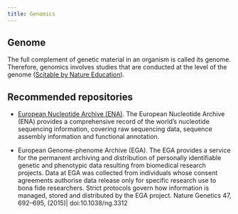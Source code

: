 ```yaml
---
title: Genomics
---
```


## Genome
The full complement of genetic material in an organism is called its genome. Therefore, genomics involves studies that are conducted at the level of the genome ([Scitable by Nature Education](https://www.nature.com/scitable/definition/genomics-126/)).

## Recommended repositories
* [European Nucleotide Archive (ENA)](ena).
The European Nucleotide Archive (ENA) provides a comprehensive record of the world’s nucleotide sequencing information, covering raw sequencing data, sequence assembly information and functional annotation.

* European Genome-phenome Archive (EGA).
  The EGA provides a service for the permanent archiving and distribution of personally identifiable genetic and phenotypic data resulting from biomedical research projects. Data at EGA was collected from individuals whose consent agreements authorise data release only for specific research use to bona fide researchers. Strict protocols govern how information is managed, stored and distributed by the EGA project. Nature Genetics 47, 692–695, (2015)| doi:10.1038/ng.3312
